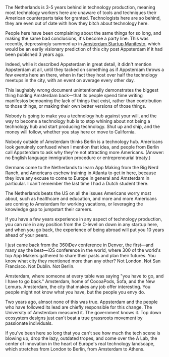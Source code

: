 The Netherlands is 3-5 years behind in technology production, meaning most technology workers here are unaware of tools and techniques their American counterparts take for granted. Technologists here are so behind, they are even out of date with how they bitch about technology here.

People here have been complaining about the same things for so long, and making the same bad conclusions, it's become a party line. This was recently, depressingly summed up in [Amsterdam Startup Manifesto](https://medium.com/p/8656836beb94), which would be an eerily visionary prediction of this city post Appsterdam if it had been published 3 years ago.

Indeed, while it described Appsterdam in great detail, it didn't mention Appsterdam at all, until they tacked on something  as if Appsterdam throws a few events here an there, when in fact they host over half the technology meetups in the city, with an event on average every other day.

This laughably wrong document unintentionally demonstrates the biggest thing holding Amsterdam back—that its people spend time writing manifestos bemoaning the lack of things that exist, rather than contribution to those things, or making their own better versions of those things.

Nobody is going to make you a technology hub against your will, and the way to become a technology hub is to stop whining about not being a technology hub and start producing technology. Shut up and ship, and the money will follow, whether you stay here or move to California.

Nobody outside of Amsterdam thinks Berlin is a technology hub. Americans look genuinely confused when I mention that idea, and people from Berlin call Appsterdam to ask why they're not attracting more Americans. (Answer: no English language immigration procedure or entrepreneurial treaty.)

Germans come to the Netherlands to learn App Making from the Big Nerd Ranch, and Americans eschew training in Atlanta to get in here, because they love any excuse to come to Europe in general and Amsterdam in particular. I can't remember the last time I had a Dutch student there.

The Netherlands beats the US on all the issues Americans worry most about, such as healthcare and education, and more and more Americans are coming to Amsterdam for working vacations, or leveraging the knowledge gap to jumpstart their careers.

If you have a few years experience in any aspect of technology production, you can rule in any position from the C-level on down in any startup here, and when you go back, the experience of being abroad will put you 10 years ahead of your peers.

I just came back from the 360iDev conference in Denver, the first—and many say the best—iOS conference in the world, where 300 of the world's top App Makers gathered to share their pasts and plan their futures. You know what city they mentioned more than any other? Not London. Not San Francisco. Not Dublin. Not Berlin.

Amsterdam, where someone at every table was saying "you have to go, and I have to go back." Amsterdam, home of CocoaPods, Sofa, and the New Lemurs. Amsterdam, the city that makes any job offer interesting. You people might not know what you have, but the people you envy do.

Two years ago, almsot none of this was true. Appsterdam and the people who have followed its lead are chiefly responsible for this change. The University of Amsterdam measured it. The government knows it. Top down ecosystem designs just can't beat a true grassroots movement by passionate individuals.

If you've been here so long that you can't see how much the tech scene is blowing up, drop the lazy, outdated tropes, and come over the A Lab, the center of innovation in the heart of Europe's real technology landscape, which stretches from London to Berlin, from Amsterdam to Athens.
